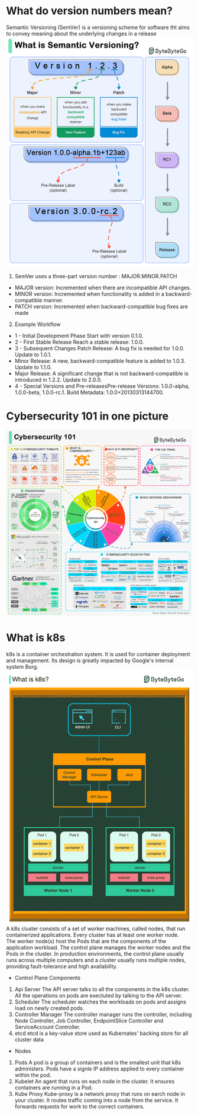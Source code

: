 # What do version numbers mean?
Semantic Versioning (SemVer) is a versioning scheme for software tht aims to convey meaning about the underlying changes in a release
![alt text](image-19.png)
1. SemVer uses a three-part version number : MAJOR.MINOR.PATCH
- MAJOR version: Incremented when there are incompatible API changes.
- MINOR version: Incremented when functionality is added in a backward-compatible manner.
- PATCH version: Incremented when backward-compatible bug fixes are made
2. Example Workflow
- 1 - Initial Development Phase Start with version 0.1.0.
- 2 - First Stable Release Reach a stable release: 1.0.0.
- 3 - Subsequent Changes Patch Release: A bug fix is needed for 1.0.0. Update to 1.0.1.
- Minor Release: A new, backward-compatible feature is added to 1.0.3. Update to 1.1.0.
- Major Release: A significant change that is not backward-compatible is introduced in 1.2.2. Update to 2.0.0.
- 4 - Special Versions and Pre-releasesPre-release Versions: 1.0.0-alpha, 1.0.0-beta, 1.0.0-rc.1.
Build Metadata: 1.0.0+20130313144700.
# Cybersecurity 101 in one picture 
![alt text](image-20.png)
# What is k8s 
k8s is a container orchestration system. It is used for container deployment and management. Its design is greatly impacted by Google's internal system Borg.
![alt text](image-21.png)
A k8s cluster consists of a set of worker machines, called nodes, that run containerized applications. Every cluster has at least one worker node.
<br>
The worker node(s) host the Pods that are the components of the application workload. The control plane manages the worker nodes and the Pods in the cluster. In production environments, the control plane usually runs across multiple computers and a cluster usually runs multiple nodes, providing fault-tolerance and high availability.
- Control Plane Components
1. Api Server
The API server talks to all the components in the k8s cluster. All the operations on pods are exectuted by talking to the API server.
2. Scheduler
The scheduler watches the workloads on pods and assigns load on newly created pods.
3. Controller Manager
The controller manager runs the controller, including Node Controller, Job Controller, EndpointSlice Controller and ServiceAccount Controller.
4. etcd
etcd is a key-value store used as Kubernates' backing store for all cluster data
- Nodes
1. Pods
A pod is a group of containers and is the smallest unit that k8s administers. Pods have a signle IP address applied to every container within the pod.
2. Kubelet
An agent that runs on each node in the cluster. It ensures containers are running in a Pod.
3. Kube Proxy
Kube-proxy is a network proxy that runs on earch node in your cluster. It routes traffic coming into a node from the service. It forwards requests for work to the correct containers.